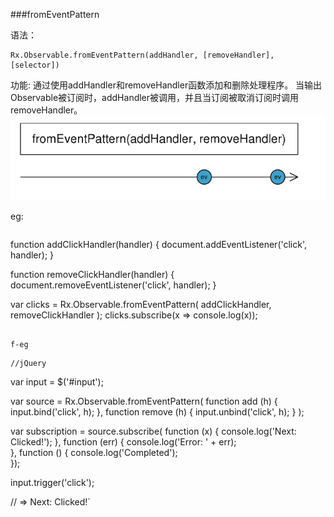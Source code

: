###fromEventPattern

语法：


```
Rx.Observable.fromEventPattern(addHandler, [removeHandler], [selector])
```

功能:
通过使用addHandler和removeHandler函数添加和删除处理程序。 当输出Observable被订阅时，addHandler被调用，并且当订阅被取消订阅时调用removeHandler。
![](/assets/fromEventPattern.png)


eg:



```
```
function addClickHandler(handler) {
  document.addEventListener('click', handler);
}

function removeClickHandler(handler) {
  document.removeEventListener('click', handler);
}

var clicks = Rx.Observable.fromEventPattern(
  addClickHandler,
  removeClickHandler
);
clicks.subscribe(x => console.log(x));
```

f-eg
```
    //jQuery
var input = $('#input');

var source = Rx.Observable.fromEventPattern(
    function add (h) {
        input.bind('click', h);
    },
    function remove (h) {
        input.unbind('click', h);
    }
);

var subscription = source.subscribe(
    function (x) {
        console.log('Next: Clicked!');
    },
    function (err) {
        console.log('Error: ' + err);   
    },
    function () {
        console.log('Completed');   
    });

input.trigger('click');

// => Next: Clicked!`
```


